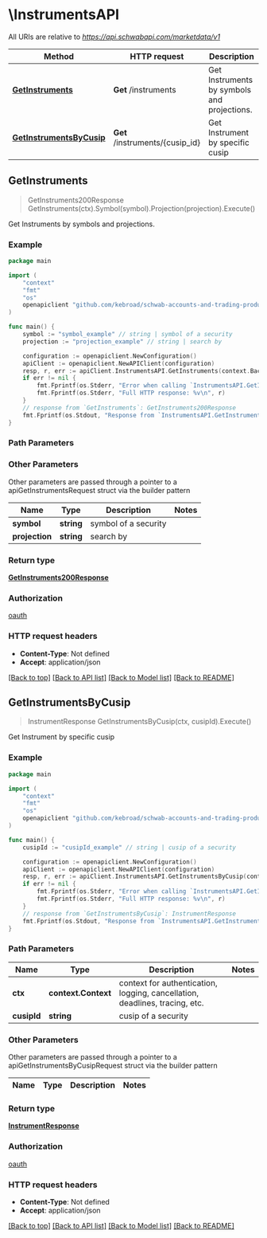 # \InstrumentsAPI

All URIs are relative to *https://api.schwabapi.com/marketdata/v1*

Method | HTTP request | Description
------------- | ------------- | -------------
[**GetInstruments**](InstrumentsAPI.md#GetInstruments) | **Get** /instruments | Get Instruments by symbols and projections.
[**GetInstrumentsByCusip**](InstrumentsAPI.md#GetInstrumentsByCusip) | **Get** /instruments/{cusip_id} | Get Instrument by specific cusip



## GetInstruments

> GetInstruments200Response GetInstruments(ctx).Symbol(symbol).Projection(projection).Execute()

Get Instruments by symbols and projections.



### Example

```go
package main

import (
	"context"
	"fmt"
	"os"
	openapiclient "github.com/kebroad/schwab-accounts-and-trading-production-go"
)

func main() {
	symbol := "symbol_example" // string | symbol of a security
	projection := "projection_example" // string | search by

	configuration := openapiclient.NewConfiguration()
	apiClient := openapiclient.NewAPIClient(configuration)
	resp, r, err := apiClient.InstrumentsAPI.GetInstruments(context.Background()).Symbol(symbol).Projection(projection).Execute()
	if err != nil {
		fmt.Fprintf(os.Stderr, "Error when calling `InstrumentsAPI.GetInstruments``: %v\n", err)
		fmt.Fprintf(os.Stderr, "Full HTTP response: %v\n", r)
	}
	// response from `GetInstruments`: GetInstruments200Response
	fmt.Fprintf(os.Stdout, "Response from `InstrumentsAPI.GetInstruments`: %v\n", resp)
}
```

### Path Parameters



### Other Parameters

Other parameters are passed through a pointer to a apiGetInstrumentsRequest struct via the builder pattern


Name | Type | Description  | Notes
------------- | ------------- | ------------- | -------------
 **symbol** | **string** | symbol of a security | 
 **projection** | **string** | search by | 

### Return type

[**GetInstruments200Response**](GetInstruments200Response.md)

### Authorization

[oauth](../README.md#oauth)

### HTTP request headers

- **Content-Type**: Not defined
- **Accept**: application/json

[[Back to top]](#) [[Back to API list]](../README.md#documentation-for-api-endpoints)
[[Back to Model list]](../README.md#documentation-for-models)
[[Back to README]](../README.md)


## GetInstrumentsByCusip

> InstrumentResponse GetInstrumentsByCusip(ctx, cusipId).Execute()

Get Instrument by specific cusip



### Example

```go
package main

import (
	"context"
	"fmt"
	"os"
	openapiclient "github.com/kebroad/schwab-accounts-and-trading-production-go"
)

func main() {
	cusipId := "cusipId_example" // string | cusip of a security

	configuration := openapiclient.NewConfiguration()
	apiClient := openapiclient.NewAPIClient(configuration)
	resp, r, err := apiClient.InstrumentsAPI.GetInstrumentsByCusip(context.Background(), cusipId).Execute()
	if err != nil {
		fmt.Fprintf(os.Stderr, "Error when calling `InstrumentsAPI.GetInstrumentsByCusip``: %v\n", err)
		fmt.Fprintf(os.Stderr, "Full HTTP response: %v\n", r)
	}
	// response from `GetInstrumentsByCusip`: InstrumentResponse
	fmt.Fprintf(os.Stdout, "Response from `InstrumentsAPI.GetInstrumentsByCusip`: %v\n", resp)
}
```

### Path Parameters


Name | Type | Description  | Notes
------------- | ------------- | ------------- | -------------
**ctx** | **context.Context** | context for authentication, logging, cancellation, deadlines, tracing, etc.
**cusipId** | **string** | cusip of a security | 

### Other Parameters

Other parameters are passed through a pointer to a apiGetInstrumentsByCusipRequest struct via the builder pattern


Name | Type | Description  | Notes
------------- | ------------- | ------------- | -------------


### Return type

[**InstrumentResponse**](InstrumentResponse.md)

### Authorization

[oauth](../README.md#oauth)

### HTTP request headers

- **Content-Type**: Not defined
- **Accept**: application/json

[[Back to top]](#) [[Back to API list]](../README.md#documentation-for-api-endpoints)
[[Back to Model list]](../README.md#documentation-for-models)
[[Back to README]](../README.md)

